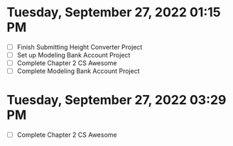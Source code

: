 # Tuesday, September 27, 2022 01:15 PM
- [ ] Finish Submitting Height Converter Project
- [ ] Set up Modeling Bank Account Project
- [ ] Complete Chapter 2 CS Awesome
- [ ] Complete Modeling Bank Account Project
# Tuesday, September 27, 2022 03:29 PM
- [ ] Complete Chapter 2 CS Awesome

